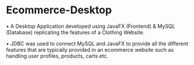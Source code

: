 # Ecommerce-Desktop

•	A Desktop Application developed using JavaFX (Frontend) & MySQL (Database) replicating the features of a Clothing Website.

•	JDBC was used to connect MySQL and JavaFX to provide all the different features that are typically provided in an ecommerce website such as handling user profiles, products, carts etc.

